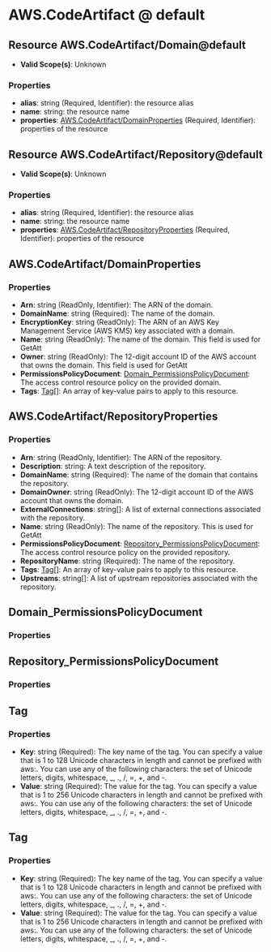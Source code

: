 # AWS.CodeArtifact @ default

## Resource AWS.CodeArtifact/Domain@default
* **Valid Scope(s)**: Unknown
### Properties
* **alias**: string (Required, Identifier): the resource alias
* **name**: string: the resource name
* **properties**: [AWS.CodeArtifact/DomainProperties](#awscodeartifactdomainproperties) (Required, Identifier): properties of the resource

## Resource AWS.CodeArtifact/Repository@default
* **Valid Scope(s)**: Unknown
### Properties
* **alias**: string (Required, Identifier): the resource alias
* **name**: string: the resource name
* **properties**: [AWS.CodeArtifact/RepositoryProperties](#awscodeartifactrepositoryproperties) (Required, Identifier): properties of the resource

## AWS.CodeArtifact/DomainProperties
### Properties
* **Arn**: string (ReadOnly, Identifier): The ARN of the domain.
* **DomainName**: string (Required): The name of the domain.
* **EncryptionKey**: string (ReadOnly): The ARN of an AWS Key Management Service (AWS KMS) key associated with a domain.
* **Name**: string (ReadOnly): The name of the domain. This field is used for GetAtt
* **Owner**: string (ReadOnly): The 12-digit account ID of the AWS account that owns the domain. This field is used for GetAtt
* **PermissionsPolicyDocument**: [Domain_PermissionsPolicyDocument](#domainpermissionspolicydocument): The access control resource policy on the provided domain.
* **Tags**: [Tag](#tag)[]: An array of key-value pairs to apply to this resource.

## AWS.CodeArtifact/RepositoryProperties
### Properties
* **Arn**: string (ReadOnly, Identifier): The ARN of the repository.
* **Description**: string: A text description of the repository.
* **DomainName**: string (Required): The name of the domain that contains the repository.
* **DomainOwner**: string (ReadOnly): The 12-digit account ID of the AWS account that owns the domain.
* **ExternalConnections**: string[]: A list of external connections associated with the repository.
* **Name**: string (ReadOnly): The name of the repository. This is used for GetAtt
* **PermissionsPolicyDocument**: [Repository_PermissionsPolicyDocument](#repositorypermissionspolicydocument): The access control resource policy on the provided repository.
* **RepositoryName**: string (Required): The name of the repository.
* **Tags**: [Tag](#tag)[]: An array of key-value pairs to apply to this resource.
* **Upstreams**: string[]: A list of upstream repositories associated with the repository.

## Domain_PermissionsPolicyDocument
### Properties

## Repository_PermissionsPolicyDocument
### Properties

## Tag
### Properties
* **Key**: string (Required): The key name of the tag. You can specify a value that is 1 to 128 Unicode characters in length and cannot be prefixed with aws:. You can use any of the following characters: the set of Unicode letters, digits, whitespace, _, ., /, =, +, and -. 
* **Value**: string (Required): The value for the tag. You can specify a value that is 1 to 256 Unicode characters in length and cannot be prefixed with aws:. You can use any of the following characters: the set of Unicode letters, digits, whitespace, _, ., /, =, +, and -. 

## Tag
### Properties
* **Key**: string (Required): The key name of the tag. You can specify a value that is 1 to 128 Unicode characters in length and cannot be prefixed with aws:. You can use any of the following characters: the set of Unicode letters, digits, whitespace, _, ., /, =, +, and -. 
* **Value**: string (Required): The value for the tag. You can specify a value that is 1 to 256 Unicode characters in length and cannot be prefixed with aws:. You can use any of the following characters: the set of Unicode letters, digits, whitespace, _, ., /, =, +, and -. 

